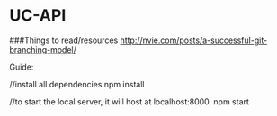 # UC-API

###Things to read/resources
http://nvie.com/posts/a-successful-git-branching-model/

Guide:

//install all dependencies
npm install

//to start the local server, it will host at localhost:8000.
npm start
